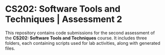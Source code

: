 ﻿# **CS202: Software Tools and Techniques | Assessment 2**  

This repository contains code submissions for the second assessment of the **CS202: Software Tools and Techniques** course. It includes three folders, each containing scripts used for lab activities, along with generated files.

